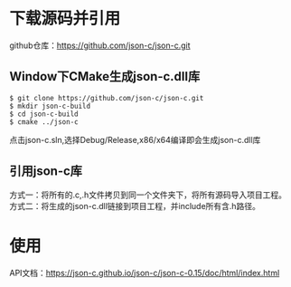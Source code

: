 # 下载源码并引用
github仓库：https://github.com/json-c/json-c.git

## Window下CMake生成json-c.dll库
```shell
$ git clone https://github.com/json-c/json-c.git
$ mkdir json-c-build
$ cd json-c-build
$ cmake ../json-c  
```
点击json-c.sln,选择Debug/Release,x86/x64编译即会生成json-c.dll库

## 引用json-c库
方式一：将所有的.c,.h文件拷贝到同一个文件夹下，将所有源码导入项目工程。
方式二：将生成的json-c.dll链接到项目工程，并include所有含.h路径。

# 使用
API文档：https://json-c.github.io/json-c/json-c-0.15/doc/html/index.html

